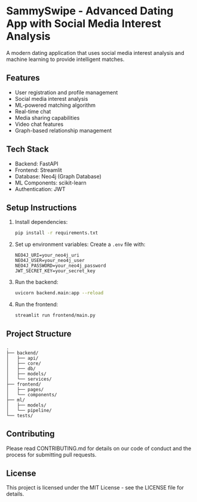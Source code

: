 # SammySwipe - Advanced Dating App with Social Media Interest Analysis

A modern dating application that uses social media interest analysis and machine learning to provide intelligent matches.

## Features

- User registration and profile management
- Social media interest analysis
- ML-powered matching algorithm
- Real-time chat
- Media sharing capabilities
- Video chat features
- Graph-based relationship management

## Tech Stack

- Backend: FastAPI
- Frontend: Streamlit
- Database: Neo4j (Graph Database)
- ML Components: scikit-learn
- Authentication: JWT

## Setup Instructions

1. Install dependencies:
   ```bash
   pip install -r requirements.txt
   ```

2. Set up environment variables:
   Create a `.env` file with:
   ```
   NEO4J_URI=your_neo4j_uri
   NEO4J_USER=your_neo4j_user
   NEO4J_PASSWORD=your_neo4j_password
   JWT_SECRET_KEY=your_secret_key
   ```

3. Run the backend:
   ```bash
   uvicorn backend.main:app --reload
   ```

4. Run the frontend:
   ```bash
   streamlit run frontend/main.py
   ```

## Project Structure

```
.
├── backend/
│   ├── api/
│   ├── core/
│   ├── db/
│   ├── models/
│   └── services/
├── frontend/
│   ├── pages/
│   └── components/
├── ml/
│   ├── models/
│   └── pipeline/
└── tests/
```

## Contributing

Please read CONTRIBUTING.md for details on our code of conduct and the process for submitting pull requests.

## License

This project is licensed under the MIT License - see the LICENSE file for details. 